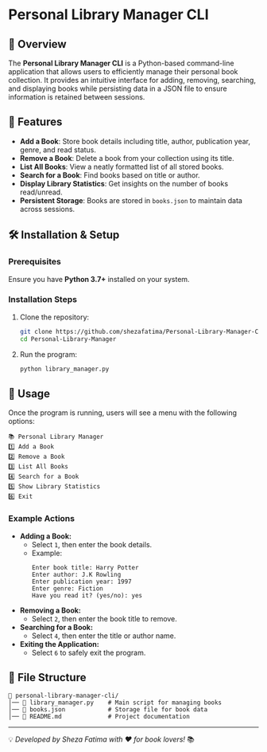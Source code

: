 # Personal Library Manager CLI

## 📖 Overview
The **Personal Library Manager CLI** is a Python-based command-line application that allows users to efficiently manage their personal book collection. It provides an intuitive interface for adding, removing, searching, and displaying books while persisting data in a JSON file to ensure information is retained between sessions.

## 🚀 Features
- **Add a Book**: Store book details including title, author, publication year, genre, and read status.
- **Remove a Book**: Delete a book from your collection using its title.
- **List All Books**: View a neatly formatted list of all stored books.
- **Search for a Book**: Find books based on title or author.
- **Display Library Statistics**: Get insights on the number of books read/unread.
- **Persistent Storage**: Books are stored in `books.json` to maintain data across sessions.

## 🛠️ Installation & Setup
### Prerequisites
Ensure you have **Python 3.7+** installed on your system.

### Installation Steps
1. Clone the repository:
   ```sh
   git clone https://github.com/shezafatima/Personal-Library-Manager-CLI.git
   cd Personal-Library-Manager
   ```
2. Run the program:
   ```sh
   python library_manager.py
   ```

## 📌 Usage
Once the program is running, users will see a menu with the following options:

```
📚 Personal Library Manager
1️⃣ Add a Book
2️⃣ Remove a Book
3️⃣ List All Books
4️⃣ Search for a Book
5️⃣ Show Library Statistics
6️⃣ Exit
```

### Example Actions
- **Adding a Book:**
  - Select `1`, then enter the book details.
  - Example:
    ```
    Enter book title: Harry Potter
    Enter author: J.K Rowling
    Enter publication year: 1997
    Enter genre: Fiction
    Have you read it? (yes/no): yes
    ```
- **Removing a Book:**
  - Select `2`, then enter the book title to remove.
- **Searching for a Book:**
  - Select `4`, then enter the title or author name.
- **Exiting the Application:**
  - Select `6` to safely exit the program.

## 📂 File Structure
```
📂 personal-library-manager-cli/
│── 📄 library_manager.py    # Main script for managing books
│── 📄 books.json            # Storage file for book data
│── 📄 README.md             # Project documentation
```

---

💡 *Developed by Sheza Fatima with ❤️ for book lovers!* 📚

